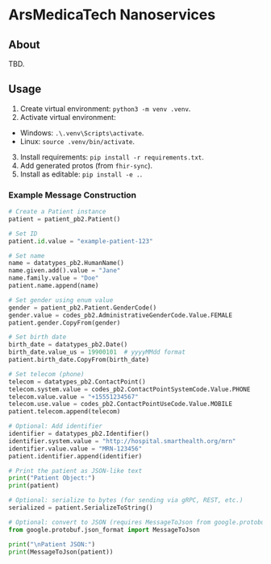 # ArsMedicaTech Nanoservices

## About

TBD.

## Usage

1. Create virtual environment: `python3 -m venv .venv`.
2. Activate virtual environment:
* Windows: `.\.venv\Scripts\activate`.
* Linux: `source .venv/bin/activate`.
3. Install requirements: `pip install -r requirements.txt`.
4. Add generated protos (from `fhir-sync`).
5. Install as editable: `pip install -e .`.

### Example Message Construction

```python
# Create a Patient instance
patient = patient_pb2.Patient()

# Set ID
patient.id.value = "example-patient-123"

# Set name
name = datatypes_pb2.HumanName()
name.given.add().value = "Jane"
name.family.value = "Doe"
patient.name.append(name)

# Set gender using enum value
gender = patient_pb2.Patient.GenderCode()
gender.value = codes_pb2.AdministrativeGenderCode.Value.FEMALE
patient.gender.CopyFrom(gender)

# Set birth date
birth_date = datatypes_pb2.Date()
birth_date.value_us = 19900101  # yyyyMMdd format
patient.birth_date.CopyFrom(birth_date)

# Set telecom (phone)
telecom = datatypes_pb2.ContactPoint()
telecom.system.value = codes_pb2.ContactPointSystemCode.Value.PHONE
telecom.value.value = "+15551234567"
telecom.use.value = codes_pb2.ContactPointUseCode.Value.MOBILE
patient.telecom.append(telecom)

# Optional: Add identifier
identifier = datatypes_pb2.Identifier()
identifier.system.value = "http://hospital.smarthealth.org/mrn"
identifier.value.value = "MRN-123456"
patient.identifier.append(identifier)

# Print the patient as JSON-like text
print("Patient Object:")
print(patient)

# Optional: serialize to bytes (for sending via gRPC, REST, etc.)
serialized = patient.SerializeToString()

# Optional: convert to JSON (requires MessageToJson from google.protobuf)
from google.protobuf.json_format import MessageToJson

print("\nPatient JSON:")
print(MessageToJson(patient))
```
